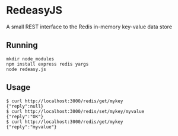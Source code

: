# RedeasyJS

A small REST interface to the Redis in-memory key-value data store

## Running

	mkdir node_modules
	npm install express redis yargs
	node redeasy.js

## Usage

	$ curl http://localhost:3000/redis/get/mykey
	{"reply":null}
	$ curl http://localhost:3000/redis/set/mykey/myvalue
	{"reply":"OK"}
	$ curl http://localhost:3000/redis/get/mykey
	{"reply":"myvalue"}
	
